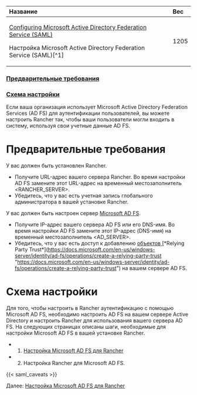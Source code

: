 ﻿


|**Название**|**Вес**|
| :- | :- |
|<p>[Configuring Microsoft Active Directory Federation Service (SAML)](https://github.com/rancher/docs/blob/master/content/rancher/v2.6/en/admin-settings/authentication/microsoft-adfs/_index.md "https://github.com/rancher/docs/blob/master/content/rancher/v2.6/en/admin-settings/authentication/microsoft-adfs/_index.md") </p><p>Настройка Microsoft Active Directory Federation Service (SAML)[^1]</p>|1205|


### [Предварительные требования](https://github.com/markizz01/test/blob/main/ru/microsoft-adfs/Настройка%20Microsoft%20Active%20Directory%20Federation%20Service%20(SAML).md#предварительные-требования-1)

### [Схема настройки](https://github.com/markizz01/test/blob/main/ru/microsoft-adfs/Настройка%20Microsoft%20Active%20Directory%20Federation%20Service%20(SAML).md#схема-настройки-1)

Если ваша организация использует Microsoft Active Directory Federation Services (AD FS) для аутентификации пользователей, вы можете настроить Rancher так, чтобы ваши пользователи могли входить в систему, используя свои учетные данные AD FS.
# Предварительные требования
У вас должен быть установлен Rancher.

- Получите URL-адрес вашего сервера Rancher. Во время настройки AD FS замените этот URL-адрес на временный местозаполнитель <RANCHER\_SERVER>.
- Убедитесь, что у вас есть учетная запись глобального администратора в вашей установке Rancher.

У вас должен быть настроен сервер [Microsoft AD FS](https://docs.microsoft.com/en-us/windows-server/identity/active-directory-federation-services "https://docs.microsoft.com/en-us/windows-server/identity/active-directory-federation-services").

- Получите IP-адрес вашего сервера AD FS или его DNS-имя. Во время настройки AD FS замените этот IP-адрес (DNS-имя) на временный местозаполнитель <AD\_SERVER>.
- Убедитесь, что у вас есть доступ к добавлению [объектов ](https://docs.microsoft.com/en-us/windows-server/identity/ad-fs/operations/create-a-relying-party-trust "https://docs.microsoft.com/en-us/windows-server/identity/ad-fs/operations/create-a-relying-party-trust")[*Relying Party Trust*](https://docs.microsoft.com/en-us/windows-server/identity/ad-fs/operations/create-a-relying-party-trust "https://docs.microsoft.com/en-us/windows-server/identity/ad-fs/operations/create-a-relying-party-trust") на вашем сервере AD FS.
# Схема настройки
  Для того, чтобы настроить в Rancher аутентификацию с помощью Microsoft AD FS, необходимо настроить AD FS на вашем сервере Active Directory и настроить Rancher для использования вашего сервера AD FS. На следующих страницах описаны шаги, необходимые для настройки Microsoft AD FS в вашей установке Rancher.

- 1. [Настройка Microsoft AD FS для Rancher](https://github.com/markizz01/test/blob/main/ru/microsoft-adfs/microsoft-adfs-setup/1.%20Настройка%20Microsoft%20AD%20FS%20для%20Rancher.md)
- 2. Настройка Rancher для Microsoft AD FS.

{{< saml\_caveats >}}

Далее: [Настройка Microsoft AD FS для Rancher](https://github.com/markizz01/test/blob/main/ru/microsoft-adfs/microsoft-adfs-setup/1.%20Настройка%20Microsoft%20AD%20FS%20для%20Rancher.md)


